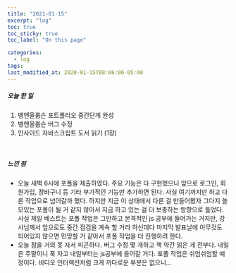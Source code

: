 ```yaml
---
title: "2021-01-15"
excerpt: "log"
toc: true
toc_sticky: true
toc_label: "On this page"

categories:
  - log
tags:
last_modified_at: 2020-01-15T08:06:00-05:00
---
```


##### 오늘 한 일

1. 뱅앤올룹슨 포트폴리오 중간단계 완성
2. 뱅앤올룹슨 버그 수정
3. 인사이드 자바스크립트 도서 읽기 (1장)

<br />

##### 느낀 점

- 오늘 새벽 6시에 포폴을 제출하였다. 주요 기능은 다 구현했으니 앞으로 로그인, 회원가입, 장바구니 등 기타 부가적인 기능만 추가하면 된다. 사실 여기까지만 하고 다른 작업으로 넘어갈까 했다. 하지만 지금 이 상태에서 다른 걸 만들어봤자 그다지 쓸모있는 포폴이 될 거 같지 않아서 지금 하고 있는 걸 더 보충하는 방향으로 틀었다. 사실 제일 베스트는 포폴 작업은 그만하고 본격적인 js 공부에 들어가는 거지만, 강사님께서 앞으로도 중간 점검을 계속 할 거라 하신데다 마지막 발표날에 아무것도 되어있지 않으면 민망할 거 같아서 포폴 작업을 더 진행하려 한다.
- 오늘 잠을 거의 못 자서 피곤하다. 버그 수정 몇 개하고 책 약간 읽은 게 전부다. 내일은 주말이니 푹 자고 내일부터는 js공부에 들어갈 거다. 포폴 작업은 쉬엄쉬엄할 예정이다. 비디오 인터랙션처럼 크게 까다로운 부분은 없으니...
